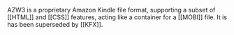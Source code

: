 AZW3 is a proprietary Amazon Kindle file format, supporting a subset of [[HTML]] and [[CSS]] features, acting like a container for a [[MOBI]] file. It is has been superseded by [[KFX]].
